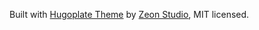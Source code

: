 Built with [Hugoplate Theme](https://github.com/zeon-studio/hugoplate) by [Zeon Studio](https://zeon.studio/), MIT licensed.
